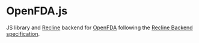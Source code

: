 # OpenFDA.js

JS library and [Recline][] backend for [OpenFDA][] following the [Recline Backend specification][backend].

[backend]: http://okfnlabs.org/recline/docs/backends.html
[Recline]: http://okfnlabs.org/recline/
[OpenFDA]: https://open.fda.gov/ 

